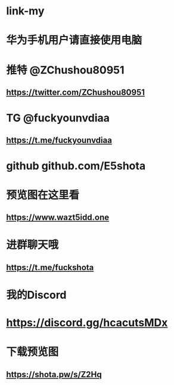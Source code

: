 # link-my
# 华为手机用户请直接使用电脑
# 推特 @ZChushou80951
## https://twitter.com/ZChushou80951
# TG   @fuckyounvdiaa
## https://t.me/fuckyounvdiaa
# github  github.com/E5shota
# 预览图在这里看
## https://www.wazt5idd.one
# 进群聊天哦
## https://t.me/fuckshota
# 我的Discord
# https://discord.gg/hcacutsMDx
# 下载预览图
## https://shota.pw/s/Z2Hq
